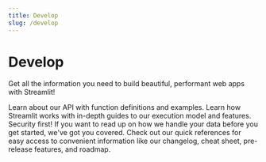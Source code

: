 ```yaml
---
title: Develop
slug: /develop
---
```


# Develop

Get all the information you need to build beautiful, performant web apps with Streamlit!

<InlineCalloutContainer>
    <InlineCallout
        color="indigo-70"
        icon="list"
        bold="API reference."
        href="/develop/api-reference"
    >Learn about our API with function definitions and examples.</InlineCallout>
    <InlineCallout
        color="indigo-70"
        icon="book"
        bold="Concepts."
        href="/develop/concepts"
    >Learn how Streamlit works with in-depth guides to our execution model and features.</InlineCallout>
    <InlineCallout
        color="indigo-70"
        icon="auto_awesome"
        bold="Tutorials."
        href="/develop/tutorials"
    >Security first! If you want to read up on how we handle your data before you get started, we've got you covered.</InlineCallout>
    <InlineCallout
        color="indigo-70"
        icon="bolt"
        bold="Quick references."
        href="/develop/quick-reference"
    >Check out our quick references for easy access to convenient information like our changelog, cheat sheet, pre-release features, and roadmap.</InlineCallout>
</InlineCalloutContainer>
